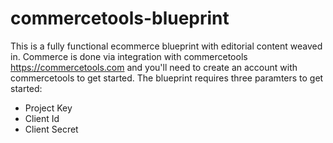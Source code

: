 # commercetools-blueprint
This is a fully functional ecommerce blueprint with editorial content weaved in. Commerce is done via integration with commercetools https://commercetools.com and you'll need to create an account with commercetools to get started. The blueprint requires three paramters to get started:
- Project Key
- Client Id
- Client Secret
